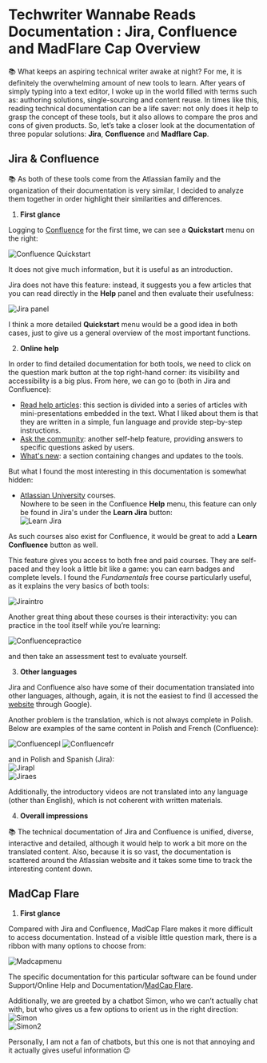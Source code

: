 # **Techwriter Wannabe Reads Documentation : Jira, Confluence and MadFlare Cap Overview**

:books: What keeps an aspiring technical writer awake at night? For me, it is definitely the overwhelming amount of new tools to learn. After years of simply typing into a text editor, I woke up in the world filled with terms such as: authoring solutions, single-sourcing and content reuse. In times like this, reading technical documentation can be a life saver: not only does it help to grasp the concept of these tools, but it also allows to compare the pros and cons of given products. So, let’s take a closer look at the documentation of three popular solutions: **Jira**, **Confluence** and **Madflare Cap**.

## Jira & Confluence
:books:
As both of these tools come from the Atlassian family and the organization of their documentation is very similar, I decided to analyze them together in order highlight their similarities and differences. 

1. **First glance**  

Logging to [Confluence](https://techcommvistula.atlassian.net/wiki/spaces/TECHCOMMVI/overview) for the first time, we can see a **Quickstart** menu on the right:  

![Confluence Quickstart](confluence1.jpeg)  

It does not give much information, but it is useful as an introduction.  

Jira does not have this feature: instead, it suggests you a few articles that you can read directly in the **Help** panel and then evaluate their usefulness:  

![Jira panel](jira2.jpeg)

I think a more detailed **Quickstart** menu would be a good idea in both cases, just to give us a general overview of the most important functions.

2. **Online help**  

In order to find detailed documentation for both tools, we need to click on the question mark button at the top right-hand corner: its visibility and accessibility is a big plus. From here, we can go to (both in Jira and Confluence):  
* [Read help articles](https://support.atlassian.com/confluence-cloud/resources/): this section is divided into a series of articles with mini-presentations embedded in the text. What I liked about them is that they are written in a simple, fun language and provide step-by-step instructions.  
* [Ask the community](https://community.atlassian.com/t5/Confluence/ct-p/confluence): another self-help feature, providing answers to specific questions asked by users.  
* [What's new](https://confluence.atlassian.com/cloud/blog): a section containing changes and updates to the tools.  

But what I found the most interesting in this documentation is somewhat hidden: 
* [Atlassian University](https://university.atlassian.com/student/catalog) courses.  
  Nowhere to be seen in the Confluence **Help** menu, this feature can only be found in Jira's under the **Learn Jira** button:  
![Learn Jira](jira3.jpeg)  

As such courses also exist for Confluence, it would be great to add a **Learn Confluence** button as well.  

This feature gives you access to both free and paid courses. They are self-paced and they look a little bit like a game: you can earn badges and complete levels. I found the *Fundamentals* free course particularly useful, as it explains the very basics of both tools:  

![Jiraintro](jira1.jpeg)  


Another great thing about these courses is their interactivity: you can practice in the tool itself while you’re learning:

![Confluencepractice](confluence2.jpeg)  


and then take an assessment test to evaluate yourself.  

3. **Other languages**  

Jira and Confluence also have some of their documentation translated into other languages, although, again, it is not the easiest to find (I accessed the [website](https://www.atlassian.com/pl/software/confluence) through Google).  

Another problem is the translation, which is not always complete in Polish. Below are examples of the same content in Polish and French (Confluence):  

![Confluencepl](confluencepl.jpeg)
![Confluencefr](confluencefr.jpeg)  

and in Polish and Spanish (Jira):  
![Jirapl](jirapl.jpeg)  
![Jiraes](jiraesp.jpeg)  

Additionally, the introductory videos are not translated into any language (other than English), which is not coherent with written materials.  

4. **Overall impressions**
   
:books: The technical documentation of Jira and Confluence is unified, diverse, interactive and detailed, although it would help to work a bit more on the translated content. Also, because it is so vast, the documentation is scattered around the Atlassian website and it takes some time to track the interesting content down.  


## MadCap Flare  

1. **First glance**  

Compared with Jira and Confluence, MadCap Flare makes it more difficult to access documentation. Instead of a visible little question mark, there is a ribbon with many options to choose from:  

![Madcapmenu](madcap3.jpeg)  

The specific documentation for this particular software can be found under Support/Online Help and Documentation/[MadCap Flare](https://help.madcapsoftware.com/flare2021r2/Content/Flare/Introduction/Home.htm).  

Additionally, we are greeted by a chatbot Simon, who we can’t actually chat with, but who gives us a few options to orient us in the right direction:  
![Simon](madcap1.jpeg)  
![Simon2](madcap2.jpeg)  

Personally, I am not a fan of chatbots, but this one is not that annoying and it actually gives useful information :wink:  

